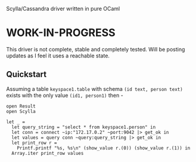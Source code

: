Scylla/Cassandra driver written in pure OCaml

# WORK-IN-PROGRESS
This driver is not complete, stable and completely tested. Will
be posting updates as I feel it uses a reachable state.

## Quickstart
Assuming a table `keyspace1.table` with schema `(id text, person text)`
exists with the only value `(id1, person1)` then -

```
open Result
open Scylla

let _ =
  let query_string = "select * from keyspace1.person" in
  let conn = connect ~ip:"172.17.0.2" ~port:9042 |> get_ok in
  let values = query conn ~query:query_string |> get_ok in
  let print_row r =
    Printf.printf "%s, %s\n" (show_value r.(0)) (show_value r.(1)) in
  Array.iter print_row values
```
